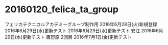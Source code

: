 # 20160120_felica_ta_group
フェリカテクニカルアカデミーグループ制作用
2016年6月28日(火)新規登録
2016年6月29日(水)更新テスト
2016年6月29日(水)更新テスト 安江
2016年6月29日(水)更新テスト 鷹野原 2回目
2016年7月1日(金)更新テスト
